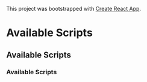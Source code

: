 This project was bootstrapped with [Create React App](https://github.com/facebook/create-react-app).

# Available Scripts

## Available Scripts

### Available Scripts

